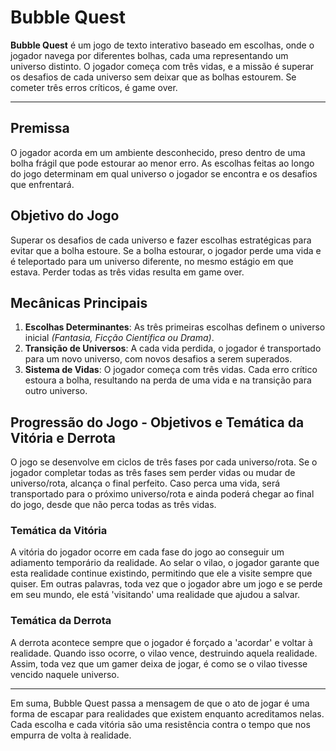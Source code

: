 # Bubble Quest

__Bubble Quest__ é um jogo de texto interativo baseado em escolhas, onde o jogador navega por diferentes bolhas, cada uma representando um universo distinto. O jogador começa com três vidas, e a missão é superar os desafios de cada universo sem deixar que as bolhas estourem. Se cometer três erros críticos, é game over.

---
## Premissa

O jogador acorda em um ambiente desconhecido, preso dentro de uma bolha frágil que pode estourar ao menor erro. As escolhas feitas ao longo do jogo determinam em qual universo o jogador se encontra e os desafios que enfrentará.

## Objetivo do Jogo

Superar os desafios de cada universo e fazer escolhas estratégicas para evitar que a bolha estoure. Se a bolha estourar, o jogador perde uma vida e é teleportado para um universo diferente, no mesmo estágio em que estava. Perder todas as três vidas resulta em game over.

## Mecânicas Principais

1. **Escolhas Determinantes**: As três primeiras escolhas definem o universo inicial _(Fantasia, Ficção Científica ou Drama)_.
1. **Transição de Universos**: A cada vida perdida, o jogador é transportado para um novo universo, com novos desafios a serem superados.
1. **Sistema de Vidas**: O jogador começa com três vidas. Cada erro crítico estoura a bolha, resultando na perda de uma vida e na transição para outro universo.

## Progressão do Jogo - Objetivos e Temática da Vitória e Derrota

O jogo se desenvolve em ciclos de três fases por cada universo/rota. Se o jogador completar todas as três fases sem perder vidas ou mudar de universo/rota, alcança o final perfeito. Caso perca uma vida, será transportado para o próximo universo/rota e ainda poderá chegar ao final do jogo, desde que não perca todas as três vidas.


### Temática da Vitória

A vitória do jogador ocorre em cada fase do jogo ao conseguir um adiamento temporário da realidade. Ao selar o vilao, o jogador garante que esta realidade continue existindo, permitindo que ele a visite sempre que quiser. Em outras palavras, toda vez que o jogador abre um jogo e se perde em seu mundo, ele está 'visitando' uma realidade que ajudou a salvar.

### Temática da Derrota
A derrota acontece sempre que o jogador é forçado a 'acordar' e voltar à realidade. Quando isso ocorre, o vilao vence, destruindo aquela realidade. Assim, toda vez que um gamer deixa de jogar, é como se o vilao tivesse vencido naquele universo.

***
Em suma, Bubble Quest passa a mensagem de que o ato de jogar é uma forma de escapar para realidades que existem enquanto acreditamos nelas. Cada escolha e cada vitória são uma resistência contra o tempo que nos empurra de volta à realidade.

